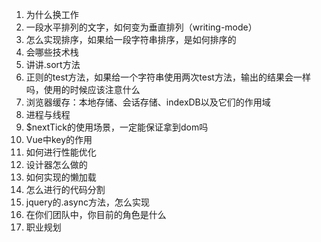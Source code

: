 1. 为什么换工作
2. 一段水平排列的文字，如何变为垂直排列（writing-mode）
3. 怎么实现排序，如果给一段字符串排序，是如何排序的
4. 会哪些技术栈
5. 讲讲.sort方法
6. 正则的test方法，如果给一个字符串使用两次test方法，输出的结果会一样吗，使用的时候应该注意什么
7. 浏览器缓存：本地存储、会话存储、indexDB以及它们的作用域
8. 进程与线程
9. $nextTick的使用场景，一定能保证拿到dom吗
10. Vue中key的作用
11. 如何进行性能优化
12. 设计器怎么做的
13. 如何实现的懒加载
14. 怎么进行的代码分割
15. jquery的.async方法，怎么实现
16. 在你们团队中，你目前的角色是什么
17. 职业规划